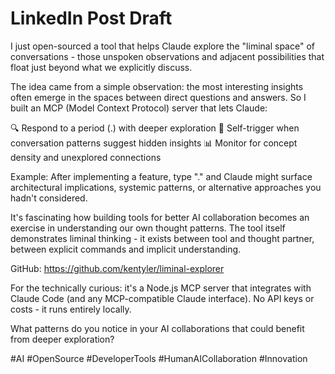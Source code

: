 # LinkedIn Post Draft

I just open-sourced a tool that helps Claude explore the "liminal space" of conversations - those unspoken observations and adjacent possibilities that float just beyond what we explicitly discuss.

The idea came from a simple observation: the most interesting insights often emerge in the spaces between direct questions and answers. So I built an MCP (Model Context Protocol) server that lets Claude:

🔍 Respond to a period (.) with deeper exploration
🤖 Self-trigger when conversation patterns suggest hidden insights
📊 Monitor for concept density and unexplored connections

Example: After implementing a feature, type "." and Claude might surface architectural implications, systemic patterns, or alternative approaches you hadn't considered.

It's fascinating how building tools for better AI collaboration becomes an exercise in understanding our own thought patterns. The tool itself demonstrates liminal thinking - it exists between tool and thought partner, between explicit commands and implicit understanding.

GitHub: https://github.com/kentyler/liminal-explorer

For the technically curious: it's a Node.js MCP server that integrates with Claude Code (and any MCP-compatible Claude interface). No API keys or costs - it runs entirely locally.

What patterns do you notice in your AI collaborations that could benefit from deeper exploration?

#AI #OpenSource #DeveloperTools #HumanAICollaboration #Innovation